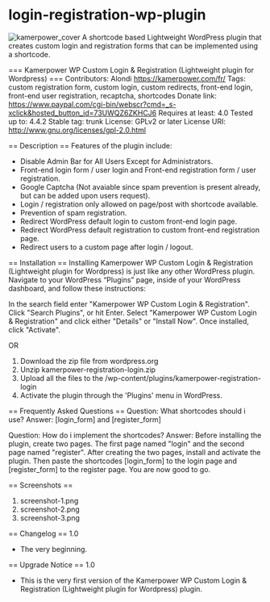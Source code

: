 # login-registration-wp-plugin
![kamerpower_cover](https://cloud.githubusercontent.com/assets/21700408/18216254/89242036-714d-11e6-8182-f232a94c1321.jpg)
A shortcode based Lightweight WordPress plugin that creates custom login and registration forms that can be implemented using a shortcode.

=== Kamerpower WP Custom Login & Registration (Lightweight plugin for Wordpress)  ===
Contributors: Alondi https://kamerpower.com/fr/
Tags: custom registration form, custom login, custom redirects, front-end login, front-end user registration, recaptcha, shortcodes
Donate link: https://www.paypal.com/cgi-bin/webscr?cmd=_s-xclick&hosted_button_id=73UWQZ6ZKHCJ6
Requires at least: 4.0
Tested up to: 4.4.2
Stable tag: trunk
License: GPLv2 or later
License URI: http://www.gnu.org/licenses/gpl-2.0.html

== Description ==
Features of the plugin include:

* Disable Admin Bar for All Users Except for Administrators.
* Front-end login form / user login and Front-end registration form / user registration.
* Google Captcha (Not avaiable since spam prevention is present already, but can be added upon users request).
* Login / registration only allowed on page/post with shortcode available.
* Prevention of spam registration.
* Redirect WordPress default login to custom front-end login page.
* Redirect WordPress default registration to custom front-end registration page.
* Redirect users to a custom page after login / logout.


== Installation ==
Installing Kamerpower WP Custom Login & Registration (Lightweight plugin for Wordpress) is just like any other WordPress plugin. Navigate to your WordPress “Plugins” page, inside of your WordPress dashboard, and follow these instructions:

In the search field enter \"Kamerpower WP Custom Login & Registration\". Click \"Search Plugins\", or hit Enter.
Select \"Kamerpower WP Custom Login & Registration\" and click either \"Details\" or \"Install Now\".
Once installed, click \"Activate\".

OR

1. Download the zip file from wordpress.org
2. Unzip kamerpower-registration-login.zip
3. Upload all the files to the /wp-content/plugins/kamerpower-registration-login
4. Activate the plugin through the \'Plugins\' menu in WordPress.


== Frequently Asked Questions ==
Question:
What shortcodes should i use?
Answer:
[login_form] and [register_form] 

Question:
How do i implement the shortcodes?
Answer:
Before installing the plugin, create two pages. The first page named \"login\"  and the second page named \"register\".  After creating the two pages, install and activate the plugin. Then paste the shortcodes [login_form] to the login page and [register_form] to the register page. You are now good to go.

== Screenshots ==
1. screenshot-1.png
2. screenshot-2.png
3. screenshot-3.png

== Changelog ==
1.0

* The very beginning.

== Upgrade Notice ==
1.0

* This is the very first version of the Kamerpower WP Custom Login & Registration (Lightweight plugin for Wordpress) plugin.
